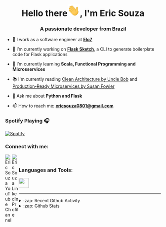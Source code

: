 <h1 align="center">Hello there<img src="https://raw.githubusercontent.com/ABSphreak/ABSphreak/master/gifs/Hi.gif" width="40px" />, I'm Eric Souza</h1>
<h3 align="center">A passionate developer from Brazil</h3>

- 🔭 I work as a software engineer at [**Elo7**](https://www.elo7.com)

- 🐍 I’m currently working on [**Flask Sketch**](https://github.com/ericsouza/flask-sketch), a CLI to generate boilerplate code for Flask applications 

- 🌱 I’m currently learning **Scala, Functional Programming and Microsservices**

- 📚 I'm currently reading [Clean Architecture by Uncle Bob](https://www.amazon.com/Robert-C-Martin/dp/0134494164/ref=sr_1_1?dchild=1&keywords=clean+architecture&qid=1598404061&sr=8-1) and [Production-Ready Microservices by Susan Fowler](https://www.amazon.com/Production-Ready-Microservices-Susan-Fowler/dp/1491965975)

- 💬 Ask me about **Python and Flask**

- 📫 How to reach me: **ericsouza0801@gmail.com**

### Spotify Playing 🎧
[![Spotify](https://spotify-playing.ericsouza.vercel.app/api/spotify)](https://open.spotify.com/user/ryseric)

### Connect with me:

[<img align="left" alt="Eric Souza YouTube Channel" width="22px" src="https://cdn.jsdelivr.net/npm/simple-icons@v3/icons/youtube.svg" />][youtube]
[<img align="left" alt="Eric Souza LinkedIn Profile" width="22px" src="https://cdn.jsdelivr.net/npm/simple-icons@v3/icons/linkedin.svg" />][linkedin]

<br />

### Languages and Tools:
<img height="32" width="32" src="https://cdn.jsdelivr.net/npm/simple-icons@v4/icons/java.svg" />

---
<details>
    <summary>:zap: Recent Github Activity</summary>

<!--START_SECTION:activity-->
1. ❗️ Opened issue [#4](https://github.com/ericsouza/flask-sketch/issues/4) in [ericsouza/flask-sketch](https://github.com/ericsouza/flask-sketch)
2. ❗️ Closed issue [#3](https://github.com/ericsouza/flask-sketch/issues/3) in [ericsouza/flask-sketch](https://github.com/ericsouza/flask-sketch)
3. 🗣 Commented on [#3](https://github.com/ericsouza/flask-sketch/issues/3) in [ericsouza/flask-sketch](https://github.com/ericsouza/flask-sketch)
4. ❗️ Opened issue [#3](https://github.com/ericsouza/flask-sketch/issues/3) in [ericsouza/flask-sketch](https://github.com/ericsouza/flask-sketch)
5. ❗️ Opened issue [#2](https://github.com/ericsouza/flask-sketch/issues/2) in [ericsouza/flask-sketch](https://github.com/ericsouza/flask-sketch)
<!--END_SECTION:activity-->

</details>

<details>
  <summary>:zap: Github Stats</summary>

  <img align="left" alt="Eric's Github Stats" src="https://github-readme-stats.ericsouza.vercel.app/api?username=ericsouza&show_icons=true&hide_border=true" />

</details>


[youtube]: https://www.youtube.com/channel/UCivrXFPSHLYAvHu3-0vPX9Q
[linkedin]: https://linkedin.com/in/eric-cardoso-souza
